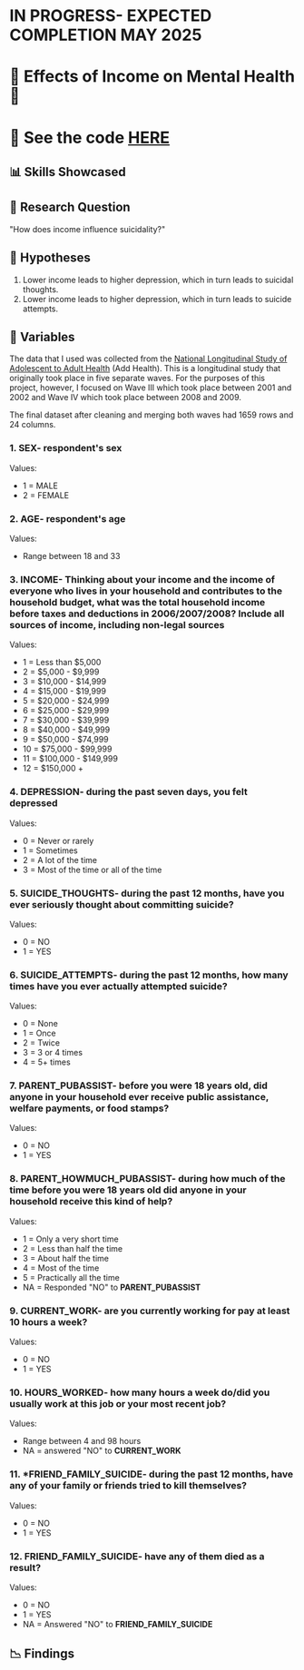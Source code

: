 # IN PROGRESS- EXPECTED COMPLETION MAY 2025

#  💸 Effects of Income on Mental Health 🧠

# 👀 See the code [HERE]()

## 📊 Skills Showcased

## 🤷 Research Question
"How does income influence suicidality?"

## 🔎 Hypotheses
1. Lower income leads to higher depression, which in turn leads to suicidal thoughts.
2. Lower income leads to higher depression, which in turn leads to suicide attempts.

## 📖 Variables
The data that I used was collected from the [National Longitudinal Study of Adolescent to Adult Health](https://addhealth.cpc.unc.edu/) (Add Health). This is a longitudinal study that originally took place in five separate waves. For the purposes of this project, however, I focused on Wave III which took place between 2001 and 2002 and Wave IV which took place between 2008 and 2009. 

The final dataset after cleaning and merging both waves had 1659 rows and 24 columns.

### 1. **SEX**- respondent's sex
Values:

* 1 = MALE
* 2 = FEMALE

### 2. **AGE**- respondent's age
Values:

* Range between 18 and 33

### 3. **INCOME**- Thinking about your income and the income of everyone who lives in your household and contributes to the household budget, what was the total household income before taxes and deductions in 2006/2007/2008? Include all sources of income, including non-legal sources
Values:

* 1 = Less than $5,000
* 2 = $5,000 - $9,999
* 3 = $10,000 - $14,999
* 4 = $15,000 - $19,999
* 5 = $20,000 - $24,999
* 6 = $25,000 - $29,999
* 7 = $30,000 - $39,999
* 8 = $40,000 - $49,999
* 9 = $50,000 - $74,999
* 10 = $75,000 - $99,999
* 11 = $100,000 - $149,999
* 12 = $150,000 +

### 4. **DEPRESSION**- during the past seven days, you felt depressed
Values:

* 0 = Never or rarely
* 1 = Sometimes
* 2 = A lot of the time
* 3 = Most of the time or all of the time

### 5. **SUICIDE_THOUGHTS**- during the past 12 months, have you ever seriously thought about committing suicide?
Values:

* 0 = NO
* 1 = YES

### 6. **SUICIDE_ATTEMPTS**- during the past 12 months, how many times have you ever actually attempted suicide?
Values:

* 0 = None
* 1 = Once
* 2 = Twice
* 3 = 3 or 4 times
* 4 = 5+ times

### 7. **PARENT_PUBASSIST**- before you were 18 years old, did anyone in your household ever receive public assistance, welfare payments, or food stamps?
Values:

* 0 = NO
* 1 = YES

### 8. **PARENT_HOWMUCH_PUBASSIST**- during how much of the time before you were 18 years old did anyone in your household receive this kind of help?
Values:

* 1 = Only a very short time
* 2 = Less than half the time
* 3 = About half the time
* 4 = Most of the time
* 5 = Practically all the time
* NA = Responded "NO" to **PARENT_PUBASSIST**

### 9. **CURRENT_WORK**- are you currently working for pay at least 10 hours a week?
Values:

* 0 = NO
* 1 = YES

### 10. **HOURS_WORKED**- how many hours a week do/did you usually work at this job or your most recent job?
Values:

* Range between 4 and 98 hours
* NA = answered "NO" to **CURRENT_WORK**

### 11. ***FRIEND_FAMILY_SUICIDE**- during the past 12 months, have any of your family or friends tried to kill themselves?
Values:

* 0 = NO
* 1 = YES

### 12. **FRIEND_FAMILY_SUICIDE**- have any of them died as a result?
Values:

* 0 = NO
* 1 = YES
* NA = Answered "NO" to **FRIEND_FAMILY_SUICIDE**

## 📉 Findings


